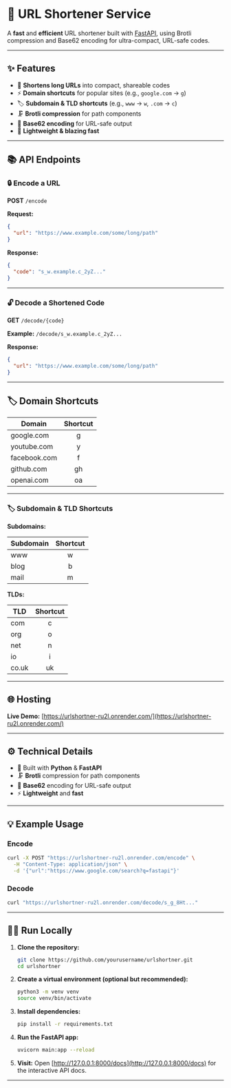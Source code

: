 # 🚀 URL Shortener Service

A **fast** and **efficient** URL shortener built with [FastAPI](https://fastapi.tiangolo.com/), using Brotli compression and Base62 encoding for ultra-compact, URL-safe codes.

---

## ✨ Features

- 🔗 **Shortens long URLs** into compact, shareable codes
- ⚡ **Domain shortcuts** for popular sites (e.g., `google.com` → `g`)
- 🏷️ **Subdomain & TLD shortcuts** (e.g., `www` → `w`, `.com` → `c`)
- 🗜️ **Brotli compression** for path components
- 🔢 **Base62 encoding** for URL-safe output
- 🚀 **Lightweight & blazing fast**

---

## 📚 API Endpoints

### 🔒 Encode a URL

**POST** `/encode`

**Request:**
```json
{
  "url": "https://www.example.com/some/long/path"
}
```

**Response:**
```json
{
  "code": "s_w.example.c_2yZ..."
}
```

---

### 🔓 Decode a Shortened Code

**GET** `/decode/{code}`

**Example:** `/decode/s_w.example.c_2yZ...`

**Response:**
```json
{
  "url": "https://www.example.com/some/long/path"
}
```

---

## 🏷️ Domain Shortcuts

| Domain         | Shortcut |
| -------------- | :------: |
| google.com     |    g     |
| youtube.com    |    y     |
| facebook.com   |    f     |
| github.com     |   gh     |
| openai.com     |   oa     |

---

### 🏷️ Subdomain & TLD Shortcuts

**Subdomains:**

| Subdomain | Shortcut |
| --------- | :------: |
| www       |    w     |
| blog      |    b     |
| mail      |    m     |

**TLDs:**

| TLD    | Shortcut |
| ------ | :------: |
| com    |    c     |
| org    |    o     |
| net    |    n     |
| io     |    i     |
| co.uk  |   uk     |

---

## 🌐 Hosting

**Live Demo:**
[https://urlshortner-ru2l.onrender.com/](https://urlshortner-ru2l.onrender.com/)

---

## ⚙️ Technical Details

- 🐍 Built with **Python** & **FastAPI**
- 🗜️ **Brotli** compression for path components
- 🔢 **Base62** encoding for URL-safe output
- ⚡ **Lightweight** and **fast**

---

## 💡 Example Usage

### Encode

```bash
curl -X POST "https://urlshortner-ru2l.onrender.com/encode" \
  -H "Content-Type: application/json" \
  -d '{"url":"https://www.google.com/search?q=fastapi"}'
```

### Decode

```bash
curl "https://urlshortner-ru2l.onrender.com/decode/s_g_8Ht..."
```

---

## 🏃‍♂️ Run Locally

1. **Clone the repository:**
   ```bash
   git clone https://github.com/yourusername/urlshortner.git
   cd urlshortner
   ```

2. **Create a virtual environment (optional but recommended):**
   ```bash
   python3 -m venv venv
   source venv/bin/activate
   ```

3. **Install dependencies:**
   ```bash
   pip install -r requirements.txt
   ```

4. **Run the FastAPI app:**
   ```bash
   uvicorn main:app --reload
   ```

5. **Visit:**
   Open [http://127.0.0.1:8000/docs](http://127.0.0.1:8000/docs) for the interactive API docs.

---
